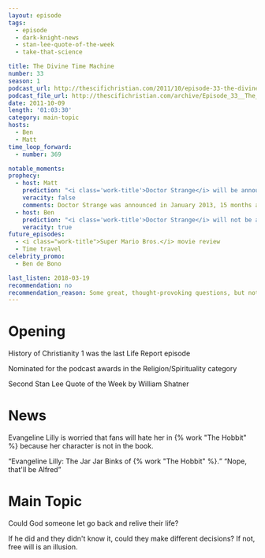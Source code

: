 ```yaml
---
layout: episode
tags:
  - episode
  - dark-knight-news
  - stan-lee-quote-of-the-week
  - take-that-science

title: The Divine Time Machine
number: 33      
season: 1
podcast_url: http://thescifichristian.com/2011/10/episode-33-the-divine-time-machine/
podcast_file_url: http://thescifichristian.com/archive/Episode_33__The_Divine_Time_Machine.mp3
date: 2011-10-09
length: '01:03:30'
category: main-topic
hosts:
  - Ben
  - Matt
time_loop_forward: 
  - number: 369

notable_moments:
prophecy:
  - host: Matt
    prediction: "<i class='work-title'>Doctor Strange</i> will be announced within the next year"
    veracity: false
    comments: Doctor Strange was announced in January 2013, 15 months after Matt's prediction.
  - host: Ben
    prediction: "<i class='work-title'>Doctor Strange</i> will not be announced within the next year"
    veracity: true
future_episodes: 
  - <i class="work-title">Super Mario Bros.</i> movie review
  - Time travel 
celebrity_promo: 
  - Ben de Bono

last_listen: 2018-03-19
recommendation: no
recommendation_reason: Some great, thought-provoking questions, but not a stand-out episode.
---
```

# Opening
History of Christianity 1 was the last Life Report episode

Nominated for the podcast awards in the Religion/Spirituality category

Second Stan Lee Quote of the Week by William Shatner 



# News
Evangeline Lilly is worried that fans will hate her in {% work "The Hobbit" %} because her character is not in the book. 

<div class="quote">
  <q class="ben">Evangeline Lilly: The Jar Jar Binks of {% work "The Hobbit" %}.</q>
  <q class="archivist inline">Nope, that'll be Alfred</q>
</div>



# Main Topic
Could God someone let go back and relive their life? 

If he did and they didn't know it, could they make different decisions? If not, free will is an illusion.